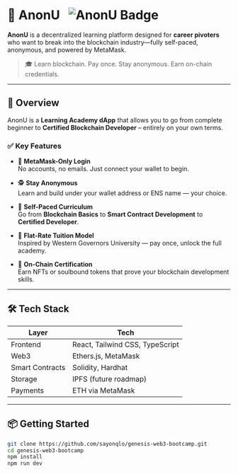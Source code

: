 # 🧠 AnonU &nbsp; ![AnonU Badge](https://img.shields.io/badge/-AnonU-black?logo=ruby-sinatra&logoColor=white&style=flat-square)

**AnonU** is a decentralized learning platform designed for **career pivoters** who want to break into the blockchain industry—fully self-paced, anonymous, and powered by MetaMask.

> 🎓 Learn blockchain. Pay once. Stay anonymous. Earn on-chain credentials.

---

## 🚀 Overview

AnonU is a **Learning Academy dApp** that allows you to go from complete beginner to **Certified Blockchain Developer** – entirely on your own terms.

### ✅ Key Features

- 🔐 **MetaMask-Only Login**  
  No accounts, no emails. Just connect your wallet to begin.

- 🕵️ **Stay Anonymous**  
  Learn and build under your wallet address or ENS name — your choice.

- 🧩 **Self-Paced Curriculum**  
  Go from **Blockchain Basics** to **Smart Contract Development** to **Certified Developer**.

- 💸 **Flat-Rate Tuition Model**  
  Inspired by Western Governors University — pay once, unlock the full academy.

- 🧾 **On-Chain Certification**  
  Earn NFTs or soulbound tokens that prove your blockchain development skills.

---

## 🛠️ Tech Stack

| Layer        | Tech                          |
|--------------|-------------------------------|
| Frontend     | React, Tailwind CSS, TypeScript |
| Web3         | Ethers.js, MetaMask            |
| Smart Contracts | Solidity, Hardhat             |
| Storage      | IPFS (future roadmap)         |
| Payments     | ETH via MetaMask               |

---

## 📦 Getting Started

```bash
git clone https://github.com/sayonqlo/genesis-web3-bootcamp.git
cd genesis-web3-bootcamp
npm install
npm run dev
